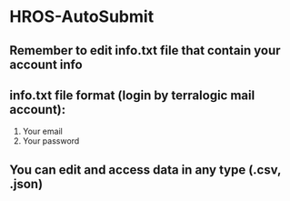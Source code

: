 # HROS-AutoSubmit
## Remember to edit info.txt file that contain your account info
## info.txt file format (login by terralogic mail account):
1. Your email
2. Your password

## You can edit and access data in any type (.csv, .json)
